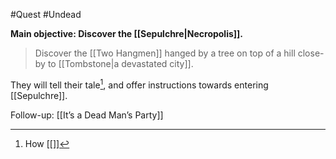 #Quest #Undead 

**Main objective: Discover the [[Sepulchre|Necropolis]].**
>Discover the [[Two Hangmen]] hanged by a tree on top of a hill close-by to [[Tombstone|a devastated city]].

They will tell their tale[^1], and offer instructions towards entering [[Sepulchre]].

Follow-up: [[It’s a Dead Man’s Party]]


[^1]: How [[]]
